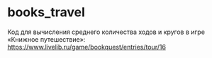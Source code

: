 # books_travel

Код для вычисления среднего количества ходов и кругов в игре «Книжное путешествие»: https://www.livelib.ru/game/bookquest/entries/tour/16
